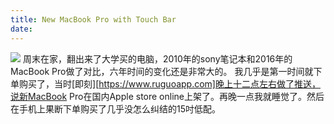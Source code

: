 ```yaml
---
title: New MacBook Pro with Touch Bar
date:
---
```

![](http://o90ifu2nt.bkt.clouddn.com/DSCF1476.jpg)
周末在家，翻出来了大学买的电脑，2010年的sony笔记本和2016年的MacBook Pro做了对比，六年时间的变化还是非常大的。
我几乎是第一时间就下单购买了，当时[即刻][https://www.ruguoapp.com]晚上十二点左右做了推送，说新MacBook Pro在国内Apple store online上架了。再晚一点我就睡觉了。然后在手机上果断下单购买了几乎没怎么纠结的15吋低配。